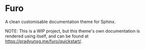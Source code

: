 # Furo

A clean customisable documentation theme for Sphinx.

NOTE: This is a WIP project, but this theme's own documentation is rendered using itself, and can be found at https://pradyunsg.me/furo/quickstart/.
